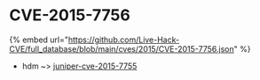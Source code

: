 # CVE-2015-7756
{% embed url="https://github.com/Live-Hack-CVE/full_database/blob/main/cves/2015/CVE-2015-7756.json" %}

* hdm ~> [juniper-cve-2015-7755](https://www.alice-snow.ru/2015/database/cve-2015-7756/juniper-cve-2015-7755-hdm)